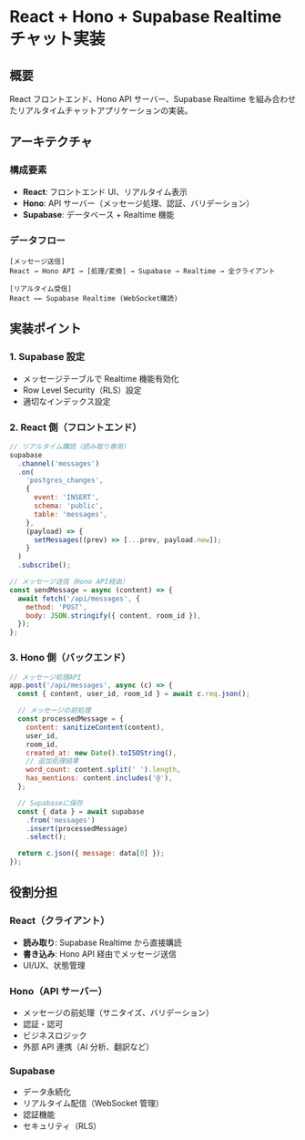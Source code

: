 # React + Hono + Supabase Realtime チャット実装

## 概要

React フロントエンド、Hono API サーバー、Supabase Realtime を組み合わせたリアルタイムチャットアプリケーションの実装。

## アーキテクチャ

### 構成要素

- **React**: フロントエンド UI、リアルタイム表示
- **Hono**: API サーバー（メッセージ処理、認証、バリデーション）
- **Supabase**: データベース + Realtime 機能

### データフロー

```
[メッセージ送信]
React → Hono API → [処理/変換] → Supabase → Realtime → 全クライアント

[リアルタイム受信]
React ←← Supabase Realtime (WebSocket購読)
```

## 実装ポイント

### 1. Supabase 設定

- メッセージテーブルで Realtime 機能有効化
- Row Level Security（RLS）設定
- 適切なインデックス設定

### 2. React 側（フロントエンド）

```javascript
// リアルタイム購読（読み取り専用）
supabase
  .channel('messages')
  .on(
    'postgres_changes',
    {
      event: 'INSERT',
      schema: 'public',
      table: 'messages',
    },
    (payload) => {
      setMessages((prev) => [...prev, payload.new]);
    }
  )
  .subscribe();

// メッセージ送信（Hono API経由）
const sendMessage = async (content) => {
  await fetch('/api/messages', {
    method: 'POST',
    body: JSON.stringify({ content, room_id }),
  });
};
```

### 3. Hono 側（バックエンド）

```javascript
// メッセージ処理API
app.post('/api/messages', async (c) => {
  const { content, user_id, room_id } = await c.req.json();

  // メッセージの前処理
  const processedMessage = {
    content: sanitizeContent(content),
    user_id,
    room_id,
    created_at: new Date().toISOString(),
    // 追加処理結果
    word_count: content.split(' ').length,
    has_mentions: content.includes('@'),
  };

  // Supabaseに保存
  const { data } = await supabase
    .from('messages')
    .insert(processedMessage)
    .select();

  return c.json({ message: data[0] });
});
```

## 役割分担

### React（クライアント）

- **読み取り**: Supabase Realtime から直接購読
- **書き込み**: Hono API 経由でメッセージ送信
- UI/UX、状態管理

### Hono（API サーバー）

- メッセージの前処理（サニタイズ、バリデーション）
- 認証・認可
- ビジネスロジック
- 外部 API 連携（AI 分析、翻訳など）

### Supabase

- データ永続化
- リアルタイム配信（WebSocket 管理）
- 認証機能
- セキュリティ（RLS）
